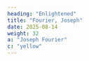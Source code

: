 ```yaml
---
heading: "Enlightened"
title: "Fourier, Joseph"
date: 2025-08-14
weight: 32
a: "Joseph Fourier"
c: "yellow"
---
```

